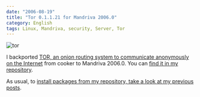 ```yaml
---
date: "2006-08-19"
title: "Tor 0.1.1.21 for Mandriva 2006.0"
category: English
tags: Linux, Mandriva, security, Server, Tor
---
```


![tor]({attach}tor.png)

I backported [TOR, an onion routing system to communicate anonymously on the Internet](https://tor.eff.org) from cooker to Mandriva 2006.0. You can [find it in my repository](https://github.com/kdeldycke/mandriva-specs).

As usual, to [install packages from my repository, take a look at my previous posts](https://kevin.deldycke.com/2006/04/new-repository-for-mandriva-2006/).
